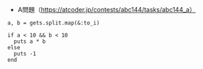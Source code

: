 - A問題（https://atcoder.jp/contests/abc144/tasks/abc144_a）

```
a, b = gets.split.map(&:to_i)

if a < 10 && b < 10
  puts a * b
else
  puts -1
end
```
